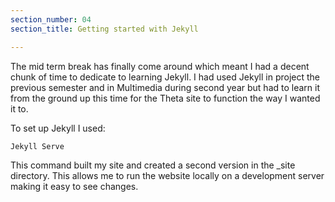 ```yaml
---
section_number: 04
section_title: Getting started with Jekyll

---
```


The mid term break has finally come around which meant I had a decent chunk of time to dedicate to learning Jekyll. I had used Jekyll in project the previous semester and in Multimedia during second year but had to learn it from the ground up this time for the Theta site to function the way I wanted it to.  

To set up Jekyll I used:

    Jekyll Serve

This command built my site and created a second version in the _site directory. This allows me to run the website locally on a development server making it easy to see changes.
